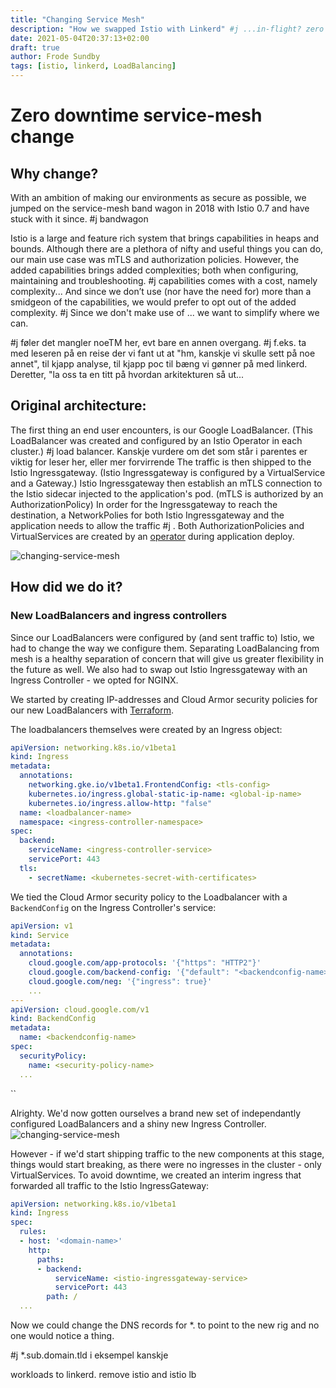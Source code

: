 ```yaml
---
title: "Changing Service Mesh"
description: "How we swapped Istio with Linkerd" #j ...in-flight? zero downtime?
date: 2021-05-04T20:37:13+02:00
draft: true
author: Frode Sundby
tags: [istio, linkerd, LoadBalancing]
---
```


# Zero downtime service-mesh change

## Why change?
With an ambition of making our environments as secure as possible, we jumped on the service-mesh band wagon in 2018 with Istio 0.7 and have stuck with it since. #j bandwagon

Istio is a large and feature rich system that brings capabilities in heaps and bounds.
Although there are a plethora of nifty and useful things you can do, our main use case was mTLS and authorization policies.
However, the added capabilities brings added complexities; both when configuring, maintaining and troubleshooting.  #j capabilities comes with a cost, namely complexity...
And since we don’t use (nor have the need for) more than a smidgeon of the capabilities, we would prefer to opt out of the added complexity. #j Since we don't make use of ... we want to simplify where we can.

#j føler det mangler noeTM her, evt bare en annen overgang. 
#j f.eks. ta med leseren på en reise der vi fant ut at "hm, kanskje vi skulle sett på noe annet", til kjapp analyse, til kjapp poc til bæng vi gønner på med linkerd. Deretter, "la oss ta en titt på hvordan arkitekturen så ut... <original architecture>

## Original architecture: 
The first thing an end user encounters, is our Google LoadBalancer. (This LoadBalancer was created and configured by an Istio Operator in each cluster.) #j load balancer. Kanskje vurdere om det som står i parentes er viktig for leser her, eller mer forvirrende
The traffic is then shipped to the Istio Ingressgateway. (Istio Ingressgateway is configured by a VirtualService and a Gateway.)
Istio Ingressgateway then establish an mTLS connection to the Istio sidecar injected to the application's pod. (mTLS is authorized by an AuthorizationPolicy)
In order for the Ingressgateway to reach the destination, a NetworkPolies for both Istio Ingressgateway and the application needs to allow the traffic #j .
Both AuthorizationPolicies and VirtualServices are created by an [operator](https://github.com/nais/naiserator) during application deploy.

![changing-service-mesh](/blog/images/changing-service-mesh-1.png)


## How did we do it?

### New LoadBalancers and ingress controllers
Since our LoadBalancers were configured by (and sent traffic to) Istio, we had to change the way we configure them.
Separating LoadBalancing from mesh is a healthy separation of concern that will give us greater flexibility in the future as well.
We also had to swap out Istio Ingressgateway with an Ingress Controller - we opted for NGINX.

We started by creating IP-addresses and Cloud Armor security policies for our new LoadBalancers with [Terraform](https://www.terraform.io/).

The loadbalancers themselves were created by an Ingress object:
```yaml
apiVersion: networking.k8s.io/v1beta1
kind: Ingress
metadata:
  annotations:
    networking.gke.io/v1beta1.FrontendConfig: <tls-config>
    kubernetes.io/ingress.global-static-ip-name: <global-ip-name> 
    kubernetes.io/ingress.allow-http: "false"
  name: <loadbalancer-name>
  namespace: <ingress-controller-namespace>
spec:
  backend:
    serviceName: <ingress-controller-service>
    servicePort: 443
  tls:
    - secretName: <kubernetes-secret-with-certificates>
```

We tied the Cloud Armor security policy to the Loadbalancer with a `BackendConfig` on the Ingress Controller's service:
```yaml
apiVersion: v1
kind: Service
metadata:
  annotations:
    cloud.google.com/app-protocols: '{"https": "HTTP2"}'
    cloud.google.com/backend-config: '{"default": "<backendconfig-name>"}'
    cloud.google.com/neg: '{"ingress": true}'
    ...
---
apiVersion: cloud.google.com/v1
kind: BackendConfig
metadata:
  name: <backendconfig-name>
spec:
  securityPolicy:
    name: <security-policy-name>
  ...
````
``

Alrighty. We'd now gotten ourselves a brand new set of independantly configured LoadBalancers and a shiny new Ingress Controller.
![changing-service-mesh](/blog/images/changing-service-mesh-2.png)

However - if we'd start shipping traffic to the new components at this stage, things would start breaking, as there were no ingresses in the cluster - only VirtualServices.
To avoid downtime, we created an interim ingress that forwarded all traffic to the Istio IngressGateway:
```yaml
apiVersion: networking.k8s.io/v1beta1
kind: Ingress
spec:
  rules:
  - host: '<domain-name>'
    http:
      paths:
      - backend:
          serviceName: <istio-ingressgateway-service>
          servicePort: 443
        path: /
  ...
```
Now we could change the DNS records for *.<domain> to point to the new rig and no one would notice a thing.

#j *.sub.domain.tld i eksempel kanskje


workloads to linkerd.
remove istio and istio lb

#
